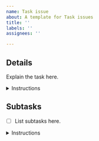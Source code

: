 ```yaml
---
name: Task issue
about: A template for Task issues
title: ''
labels: ''
assignees: ''

---
```


## Details

Explain the task here.

<details> <summary>Instructions</summary>

You MUST keep the "Details" section and these Instructions.

You MUST write above these Instructions.

In this section, you MUST explain the task.

You SHOULD include acceptance criteria for this task.

You MAY include links to related issues, PRs, artifacts, files, etc.

</details>

## Subtasks

- [ ] List subtasks here.

<details> <summary>Instructions</summary>

You MUST keep the "Subtasks" section and these Instructions.

You MUST write above these Instructions.

In the Subtasks section, you MUST list subtasks in a single-level checkbox list (`Subtask list`) with at least one item.

A list item MUST be one of these:

- A link to an issue.
  - Example:

    ```text
    - [ ] https://github.com/team-work-tools/team-work-telegram-bot/issues/42
    ```

- An identifier of an issue.
  - Example:

    ```text
    - [ ] #42
    ```

- A textual description of a subtask (`Text subtask`).
  - Rules:
    - The description MUST NOT:
      - include checkboxes;
      - end with a list item.

  - Example:
  
    ```text
    - [ ] Do Foo
    ```

If a Text subtask seems to require its own subtasks, you MUST:

1. Create a new Task issue for this subtask.
1. Replace the Text subtask with a link to the issue.

For each Text subtask that was worked on, there MUST be evidence of the work.

- You MUST apply one of these rules that best matches your case:
  - If the subtask was worked on in a (merged) PR, you MUST provide a link to the PR.
  - If the subtask requires making a decision, you MUST provide GitHub usernames of the decision-makers, (a link to) the decision, and reasoning behind the decision.
  - If the subtask is about producing or updating an artifact, you MUST provide a (perma)link to that (updated) artifact.
  - If the subtask was completed for some reason, you MUST provide that reason.
- You MUST write evidence in one of these formats:
  - In parentheses after the Text subtask.
  - In a sublist under the Text subtask.

When a subtask is completed, you MUST tick the subtask checkbox in the Subtask list.

Example of a Subtask list:

```text
- [x] Do 42 ({{link to a PR that completed this subtask}})
- [x] #42
- [x] {{link to the issue #42}}
- [x] Decide with developers whether to use Foo or Bar.
  - @dev1, @dev2 decided to use Foo because Bar can't do blah-blah.
- [x] Do Baz.
  - @dev1 decided to not do Baz due to lack of time.
- [ ] Not yet completed
```

You MUST close this issue when all its subtasks are completed.

</details>
